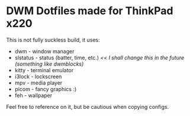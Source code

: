 # DWM Dotfiles made for ThinkPad x220

This is not fully suckless build, it uses:
* dwm - window manager
* slstatus - status (batter, time, etc.) *<< I shall change this in the future (something like dwmblocks)*
* kitty - terminal emulator
* i3lock - lockscreen
* mpv - media player
* picom - fancy graphics :)
* feh - wallpaper

Feel free to reference on it, but be cautious when copying configs.
